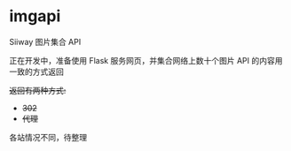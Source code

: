 # imgapi

Siiway 图片集合 API

正在开发中，准备使用 Flask 服务网页，并集合网络上数十个图片 API 的内容用一致的方式返回

~~返回有两种方式:~~

- ~~302~~
- ~~代理~~

各站情况不同，待整理